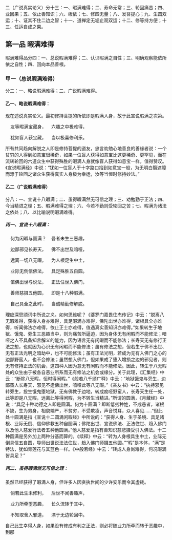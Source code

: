 二（广说真实论义）分十三：一、暇满难得；二、寿命无常；三、轮回痛苦；四、业因果；五、依止善知识；六、皈依；七、修四无量；八、发菩提心；九、生圆双运；十、证其不住二边之智；十一、道禅定无垢止观双运；十二、修等持方便；十三、任运自成之果。

## 第一品 暇满难得

暇满难得品分四：一、总说暇满难得；二、认识暇满之自性；三、明确观察能依所依之自性；四、回向本品善根。

### 甲一（总说暇满难得）

分二：一、略说暇满难得；二、广说暇满难得。

#### 乙一、略说暇满难得：

现在述说真实论义。最初修持菩提的所依即是暇满人身，故于此宣说暇满之次第。

&nbsp;&nbsp;&nbsp;&nbsp;友等暇满宝藏身，&nbsp;&nbsp;&nbsp;&nbsp;六趣之中极难得，

&nbsp;&nbsp;&nbsp;&nbsp;犹如盲人获宝藏，&nbsp;&nbsp;&nbsp;&nbsp;当以极喜修利乐。

所有共同趋向解脱之人即是修持菩提的道友，忠言劝勉心地善良的善缘者说：一个贫穷的人得到如意宝很稀奇，如果一位盲人获得如意宝比这更稀奇、更罕见，而在流转轮回的六道众生中获得殊胜的暇满人身就像盲人获得如意宝一样，值得赞叹。《宣说暇满经》中说：“犹如一位盲人于十字路口拾到如意宝一般，为无明白翳遮障而漂于轮回之诸众生获得真实人身极为幸运，汝等当恒时修持妙法。”

#### 乙二（广说暇满难得）

分八：一、宣说十八暇满；二、虽得暇满然无可信之理；三、劝勉勤于正法；四、今当精进之理；五、暇满难得之理；六、今若不勤则受轮回之苦；七、暇满为诸法之依处；八、以比喻说明暇满难得。

##### 丙一、宣说十八暇满：

&nbsp;&nbsp;&nbsp;&nbsp;何为闲暇与圆满？&nbsp;&nbsp;&nbsp;&nbsp;吾者未生三恶趣，

&nbsp;&nbsp;&nbsp;&nbsp;边鄙邪见长寿天，&nbsp;&nbsp;&nbsp;&nbsp;佛不出世及喑哑，

&nbsp;&nbsp;&nbsp;&nbsp;远离一切八无暇。&nbsp;&nbsp;&nbsp;&nbsp;为人根足生中土，

&nbsp;&nbsp;&nbsp;&nbsp;业际无倒信佛法，&nbsp;&nbsp;&nbsp;&nbsp;具足殊胜五自圆。

&nbsp;&nbsp;&nbsp;&nbsp;值佛出世与说法，&nbsp;&nbsp;&nbsp;&nbsp;正法住世入佛门，

&nbsp;&nbsp;&nbsp;&nbsp;善师慈摄五他圆，&nbsp;&nbsp;&nbsp;&nbsp;即是十八种暇满。

&nbsp;&nbsp;&nbsp;&nbsp;自己具全之此时，&nbsp;&nbsp;&nbsp;&nbsp;当诚精勤修解脱。

理应深思颂词中所说之义。如何思维呢？《婆罗门嘉畏住杰传记》中云：“脱离八无暇难得，获得人身亦难得，具足暇满亦难得，佛陀出世亦难得，诸根具全亦难得，听闻佛法亦难得，依止正士亦难得，值遇真实善知识亦难得。”如果转生于地狱、饿鬼、旁生三恶趣当中，则为痛苦所逼迫，因为身体无有闲暇而不能修法；喑哑之人不具备知言解义的能力，因为语言无有闲暇而不能修法；长寿天无有修行正法之想，也就因为心识无有闲暇而不能修法；虽有修法之想，但若生于佛不出世、无有正法光明之暗劫中，也不可能修法；虽有正法光明，若成为无有入佛门之心的边鄙野蛮人，也不会修法；虽然想入佛门，但如果成了堕入增损之边的邪见者，则无有修持正法的机会，这四种人因为意无有闲暇而不能修法。因此，转生于八无暇处的众生由于被各自恶业所系而无有修法之机会或缘分。关于此理，《汇集经》中云：“断除八无暇，恒时得闲暇。”《般若八千颂广释》中云：“地狱饿鬼与旁生，边鄙蛮人长寿天，邪见不逢佛出世，喑哑此等八无暇。”《亲友书》中云：“执持邪见转旁生，投生饿鬼堕地狱，无有佛教于边地，转成痴哑野蛮人，长寿天生任一处，此等即是八无暇，远离此等得闲暇，为不转生当精进。”所谓的圆满，《月藏经》中说：“具足十种功德之人即是圆满。何为十圆满？即断低劣种姓，不成愚者，诸根不缺，生为男身，相貌端严，不贫穷，不受欺凌，声音悦耳，众人喜见……”但此处十圆满是指《宣说十二圆满闲暇经》中所说的：“获得人身、生于圣境、具足诸根、业际无倒、信仰佛教五种自圆满；佛陀出世、宣说佛法、正法住世、趋入佛门以及他人慈爱行法者五种他圆满。”他人慈爱是指有善知识慈悲摄受引入佛法。十二种圆满是另外加上两种分基而算的。《续释》中云：“转为人身根具生中土，业际无倒具信五自圆，导师出世说法法住世，趋入佛门师摄五他圆。”“暇”是本体，“满”是特法，犹如青莲花与其蓝色一样。《中般若经》中云：“转成人身尚难得，何况暇满皆具足？”

##### 丙二、虽得暇满然无可信之理：

虽然已经获得了暇满人身，但许多人因贪执世间的少许安乐而令其虚耗。

&nbsp;&nbsp;&nbsp;&nbsp;倘若此生未修利，&nbsp;&nbsp;&nbsp;&nbsp;后世不闻善趣声，

&nbsp;&nbsp;&nbsp;&nbsp;业力所牵堕恶趣，&nbsp;&nbsp;&nbsp;&nbsp;长久流转于其中，

&nbsp;&nbsp;&nbsp;&nbsp;不知取舍入邪道，&nbsp;&nbsp;&nbsp;&nbsp;漂于无边轮回中。

自己此生幸得人身，如果没有修成有利之正法，则必将随业力所牵而转于恶趣中，到那